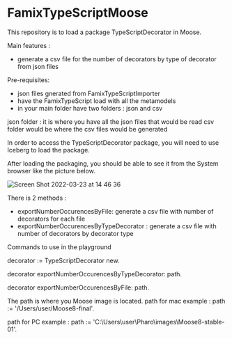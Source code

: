 # FamixTypeScriptMoose

This repository is to load a package TypeScriptDecorator in Moose.

Main features :
- generate a csv file for the number of decorators by type of decorator from json files

Pre-requisites:
- json files gnerated from FamixTypeScriptImporter
- have the FamixTypeScript load with all the metamodels
- in your main folder have two folders : json and csv

json folder : it is where you have all the json files that would be read
csv folder would be where the csv files would be generated

In order to access the TypeScriptDecorator package, you will need to use Iceberg to load the package.

After loading the packaging, you should be able to see it from the System browser like the picture below.

![Screen Shot 2022-03-23 at 14 46 36](https://user-images.githubusercontent.com/2051632/159773576-41f3ef33-5942-4cad-91d6-33fab83a7187.png)

There is 2 methods :
- exportNumberOccurencesByFile: generate a csv file with number of decorators for each file
- exportNumberOccurencesByTypeDecorator : generate a csv file with number of decorators by decorator type

Commands to use in the playground

decorator := TypeScriptDecorator new.

decorator exportNumberOccurencesByTypeDecorator: path.

decorator exportNumberOccurencesByFile: path.

The path is where you Moose image is located.
path for mac example :
path := '/Users/user/Moose8-final'.

path for PC example :
path := 'C:\Users\user\Pharo\images\Moose8-stable-01'.
